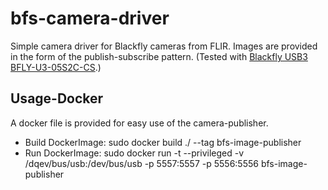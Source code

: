 # bfs-camera-driver
Simple camera driver for Blackfly cameras from FLIR. Images are provided in the form of the publish-subscribe pattern.
(Tested with [Blackfly USB3 BFLY-U3-05S2C-CS](https://www.flir.de/products/blackfly-usb3/?model=BFLY-U3-05S2C-CS).)

## Usage-Docker
A docker file is provided for easy use of the camera-publisher.
* Build DockerImage: sudo docker build ./ --tag  bfs-image-publisher
* Run DockerImage: sudo docker run -t --privileged -v /dqev/bus/usb:/dev/bus/usb -p 5557:5557 -p 5556:5556 bfs-image-publisher
